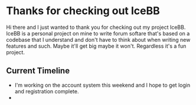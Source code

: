 # Thanks for checking out IceBB
Hi there and I just wanted to thank you for checking out my project IceBB. IceBB is a personal project on mine to write forum softare that's based on a codebase that I understand and don't have to think about when writing new features and such. Maybe it'll get big maybe it won't. Regardless it's a fun project.

## Current Timeline
* I'm working on the account system this weekend and I hope to get login and registration complete.
* 
